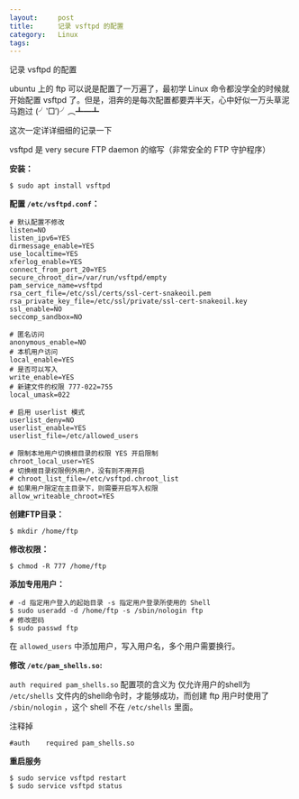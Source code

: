 ```yaml
---
layout:     post
title:      记录 vsftpd 的配置
category:   Linux
tags:       
---
```


记录 vsftpd 的配置

ubuntu 上的 ftp 可以说是配置了一万遍了，最初学 Linux 命令都没学全的时候就开始配置 vsftpd 了。但是，泪奔的是每次配置都要弄半天，心中好似一万头草泥马跑过 (╯‵□′)╯︵┻━┻

这次一定详详细细的记录一下

vsftpd 是 very secure FTP daemon 的缩写（非常安全的 FTP 守护程序）

**安装：**

```shell
$ sudo apt install vsftpd
```

<!--more-->

**配置 `/etc/vsftpd.conf`：**

```shell
# 默认配置不修改
listen=NO
listen_ipv6=YES
dirmessage_enable=YES
use_localtime=YES
xferlog_enable=YES
connect_from_port_20=YES
secure_chroot_dir=/var/run/vsftpd/empty
pam_service_name=vsftpd
rsa_cert_file=/etc/ssl/certs/ssl-cert-snakeoil.pem
rsa_private_key_file=/etc/ssl/private/ssl-cert-snakeoil.key
ssl_enable=NO
seccomp_sandbox=NO

# 匿名访问 
anonymous_enable=NO
# 本机用户访问
local_enable=YES
# 是否可以写入
write_enable=YES
# 新建文件的权限 777-022=755
local_umask=022

# 启用 userlist 模式
userlist_deny=NO
userlist_enable=YES
userlist_file=/etc/allowed_users

# 限制本地用户切换根目录的权限 YES 开启限制
chroot_local_user=YES
# 切换根目录权限例外用户，没有则不用开启
# chroot_list_file=/etc/vsftpd.chroot_list
# 如果用户限定在主目录下，则需要开启写入权限
allow_writeable_chroot=YES
```

**创建FTP目录：**

```shell
$ mkdir /home/ftp
```

**修改权限：**

```shell
$ chmod -R 777 /home/ftp
```

**添加专用用户：**

```shell
# -d 指定用户登入的起始目录 -s 指定用户登录所使用的 Shell
$ sudo useradd -d /home/ftp -s /sbin/nologin ftp
# 修改密码
$ sudo passwd ftp
```

在 `allowed_users` 中添加用户，写入用户名，多个用户需要换行。

**修改 `/etc/pam_shells.so`:**

`auth required pam_shells.so` 配置项的含义为 仅允许用户的shell为 `/etc/shells` 文件内的shell命令时，才能够成功，而创建 ftp 用户时使用了 `/sbin/nologin` ，这个 shell 不在 `/etc/shells` 里面。

注释掉

```shell
#auth    required pam_shells.so
```

**重启服务**

```shell
$ sudo service vsftpd restart
$ sudo service vsftpd status
```

